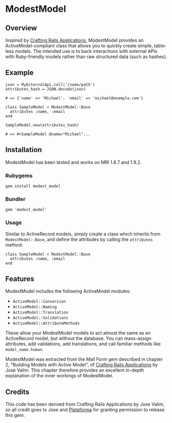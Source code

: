 # ModestModel

## Overview

Inspired by [Crafting Rails Applications](http://pragprog.com/book/jvrails/crafting-rails-applications), ModestModel provides an ActiveModel-compliant class that allows you to quickly create simple, table-less models. The intended use is to back interactions with external APIs with Ruby-friendly models rather than raw structured data (such as hashes).

## Example

    json = MyExternalApi.call('/some/path')
    attributes_hash = JSON.decode(json)
    
    # => {'name' => 'Michael', 'email' => 'michael@example.com'}

    class SampleModel < ModestModel::Base
      attributes :name, :email
    end
    
    SampleModel.new(attributes_hash)
    
    # => #<SampleModel @name="Michael"...
    
## Installation

ModestModel has been tested and works on MRI 1.8.7 and 1.9.2.

### Rubygems

    gem install modest_model
    
### Bundler

    gem 'modest_model'
    
### Usage

Similar to ActiveRecord models, simply create a class which inherits from `ModestModel::Base`, and define the attributes by calling the `attributes` method:

    class SampleModel < ModestModel::Base
      attributes :name, :email
    end

## Features

ModestModel includes the following ActiveModel modules:

* `ActiveModel::Conversion`
* `ActiveModel::Naming`
* `ActiveModel::Translation`
* `ActiveModel::Validations`
* `ActiveModel::AttributeMethods`

These allow your ModestModel models to act almost the same as an ActiveRecord model, but without the database. You can mass-assign attributes, add validations, add translations, and call familiar methods like `model_name.human`.

ModestModel was extracted from the Mail Form gem described in chapter 2, "Building Models with Active Model", of [Crafting Rails Applications](http://pragprog.com/book/jvrails/crafting-rails-applications) by Jose Valim. This chapter therefore provides an excellent in-depth explanation of the inner workings of ModestModel.

## Credits

This code has been derived from Crafting Rails Applications by Jose Valim, so all credit goes to Jose and [Plataforma](http://blog.plataformatec.com.br/) for granting permission to release this gem.
